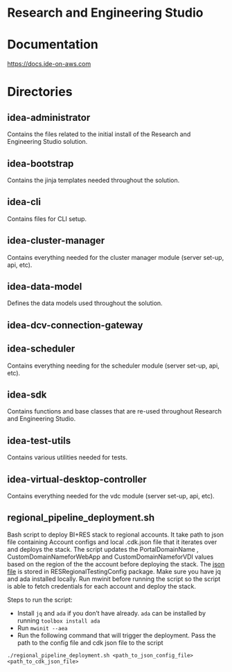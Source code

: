 # Research and Engineering Studio

# Documentation

https://docs.ide-on-aws.com

# Directories

## idea-administrator

Contains the files related to the initial install of the Research and Engineering Studio solution.

## idea-bootstrap

Contains the jinja templates needed throughout the solution.

## idea-cli

Contains files for CLI setup.

## idea-cluster-manager

Contains everything needed for the cluster manager module (server set-up, api, etc).

## idea-data-model

Defines the data models used throughout the solution.

## idea-dcv-connection-gateway


## idea-scheduler

Contains everything needing for the scheduler module (server set-up, api, etc).

## idea-sdk

Contains functions and base classes that are re-used throughout Research and Engineering Studio.

## idea-test-utils

Contains various utilities needed for tests.

## idea-virtual-desktop-controller

Contains everything needed for the vdc module (server set-up, api, etc).

## regional_pipeline_deployment.sh

Bash script to deploy BI+RES stack to regional accounts. It take path to json file containing Account configs and local .cdk.json file that it iterates over and deploys the stack. The script updates the PortalDomainName , CustomDomainNameforWebApp and CustomDomainNameforVDI values based on the region of the the account before deploying the stack. The [json file](https://code.amazon.com/packages/RESRegionalTestingConfig/blobs/b888adf06fce77066496a48b92cc12b2d1b4ad66/--/configuration/regional_account_config.json#L1) is stored in RESRegionalTestingConfig package. Make sure you have jq and ada installed locally. Run mwinit before running the script so the script is able to fetch credentials for each account and deploy the stack.

Steps to run the script:

* Install `jq` and `ada` if you don’t have already. `ada` can be installed by running `toolbox install ada`
* Run `mwinit --aea`
* Run the following command that will trigger the deployment. Pass the path to the config file and cdk json file to the script
```
./regional_pipeline_deployment.sh <path_to_json_config_file> <path_to_cdk_json_file>
```


